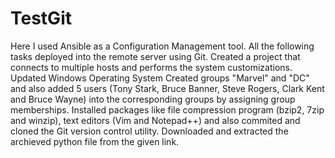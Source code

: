 # TestGit

Here I used Ansible as a Configuration Management tool. All the following tasks deployed into the remote server using Git.
Created a project that connects to multiple hosts and performs the system customizations.
Updated Windows Operating System
Created groups "Marvel" and "DC" and also added 5 users (Tony Stark, Bruce Banner, Steve Rogers, Clark Kent and Bruce Wayne)
into the corresponding groups by assigning group memberships.
Installed packages like file compression program (bzip2, 7zip and winzip), text editors (Vim and Notepad++) and also commited and cloned the Git version control utility.
Downloaded and extracted the archieved python file from the given link.

